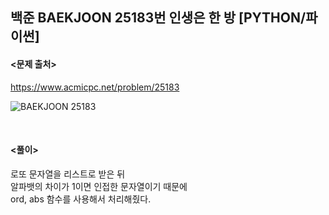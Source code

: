 ## 백준 BAEKJOON 25183번 인생은 한 방 [PYTHON/파이썬]

#### <문제 출처><br>
https://www.acmicpc.net/problem/25183

![BAEKJOON 25183](https://blog.kakaocdn.net/dn/TlEtH/btrP0f1a45C/YkENQax6yEqQGwar4owAlK/img.png)

<br>

#### <풀이><br>

로또 문자열을 리스트로 받은 뒤  
알파뱃의 차이가 1이면 인접한 문자열이기 때문에  
ord, abs 함수를 사용해서 처리해줬다.